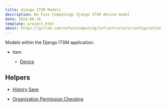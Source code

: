 ```yaml
---
title: django ITSM Models
description: No Fuss Computings django ITSM device model
date: 2024-06-16
template: project.html
about: https://gitlab.com/nofusscomputing/infrastructure/configuration-management/centurion_erp
---
```


Models within the Django ITSM application:

- itam

    - [Device](./itam_device.md)


## Helpers

- [History Save](./core_history_save.md)

- [Organization Permission Checking](./access_organization_permission_checking.md)
